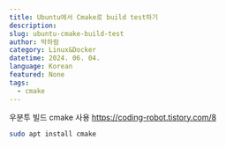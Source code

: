 ```yaml
---
title: Ubuntu에서 Cmake로 build test하기
description:
slug: ubuntu-cmake-build-test
author: 박하람
category: Linux&Docker
datetime: 2024. 06. 04.
language: Korean
featured: None
tags:
  - cmake
---
```


우분투 빌드 cmake 사용
https://coding-robot.tistory.com/8

```bash
sudo apt install cmake
```
